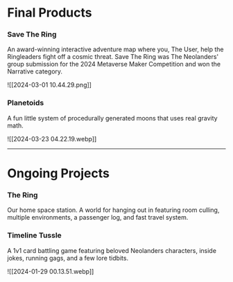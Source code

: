# Final Products

### Save The Ring
An award-winning interactive adventure map where you, The User, help the Ringleaders fight off a cosmic threat. Save The Ring was The Neolanders' group submission for the 2024 Metaverse Maker Competition and won the Narrative category.

![[2024-03-01 10.44.29.png]]
### Planetoids
A fun little system of procedurally generated moons that uses real gravity math.

![[2024-03-23 04.22.19.webp]]


---
# Ongoing Projects
### The Ring
Our home space station. A world for hanging out in featuring room culling, multiple environments, a passenger log, and fast travel system.
### Timeline Tussle
A 1v1 card battling game featuring beloved Neolanders characters, inside jokes, running gags, and a few lore tidbits.

![[2024-01-29 00.13.51.webp]]

